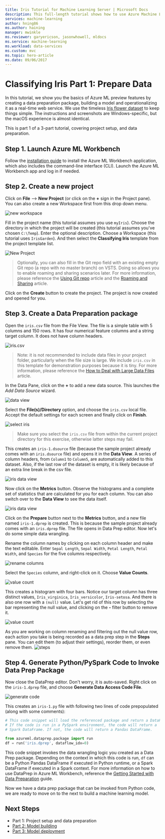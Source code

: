 ```yaml
---
title: Iris Tutorial for Machine Learning Server | Microsoft Docs
description: This full-length tutorial shows how to use Azure Machine Learning end-to-end. This is part 1 on data preparation.
services: machine-learning
author: hning86
ms.author: haining
manager: mwinkle
ms.reviewer: garyericson, jasonwhowell, mldocs
ms.service: machine-learning
ms.workload: data-services
ms.custom: mvc
ms.topic: hero-article
ms.date: 09/06/2017
---
```


# Classifying Iris Part 1: Prepare Data

In this tutorial, we show you the basics of Azure ML preview features by creating a data preparation package, building a model and operationalizing it as a real-time web service. We use the timeless [Iris flower dataset](https://en.wikipedia.org/wiki/Iris_flower_data_set) to keep things simple. The instructions and screenshots are Windows-specific, but the macOS experience is almost identical.

This is part 1 of a 3-part tutorial, covering project setup, and data preparation.

## Step 1. Launch Azure ML Workbench
Follow the [installation guide](quick-start-installation.md) to install the Azure ML Workbench application, which also includes the command-line interface (CLI). Launch the Azure ML Workbench app and log in if needed.

## Step 2. Create a new project
Click on **File** --> **New Project** (or click on the **+** sign in the Project pane). You can also create a new Workspace first from this drop down menu.

![new workspace](media/tutorial-classifying-iris/new_ws.png)

Fill in the project name (this tutorial assumes you use `myIris`). Choose the directory in which the project will be created (this tutorial assumes you've chosen `C:\Temp`). Enter the optional description. Choose a Workspace (this tutorial uses `IrisGarden`). And then select the **Classifying Iris** template from the project template list. 

![New Project](media/tutorial-classifying-iris/new_project.png)
>Optionally, you can also fill in the Git repo field with an existing empty Git repo (a repo with no master branch) on VSTS. Doing so allows you to enable roaming and sharing scenarios later. For more information, please reference the [Using Git repo](using-git-ml-project.md) article and the [Roaming and Sharing](collab.md) article.

Click on the **Create** button to create the project. The project is now created and opened for you.

## Step 3. Create a Data Preparation package
Open the `iris.csv` file from the File View. The file is a simple table with 5 columns and 150 rows. It has four numerical feature columns and a string target column. It does not have column headers.

![iris.csv](media/tutorial-classifying-iris/show_iris_csv.png)

>Note: it is not recommended to include data files in your project folder, particularly when the file size is large. We include `iris.csv` in this template for demonstration purposes because it is tiny. For more information, please reference the [How to Deal with Large Data Files](PersistChanges.md) article.

In the Data Pane, click on the **+** to add a new data source. This launches the _Add Data Source_ wizard. 

![data view](media/tutorial-classifying-iris/data_view.png)

Select the **File(s)/Directory** option, and choose the `iris.csv` local file. Accept the default settings for each screen and finally click on **Finish**. 

![select iris](media/tutorial-classifying-iris/select_iris_csv.png)

>Make sure you select the `iris.csv` file from within the current project directory for this exercise, otherwise latter steps may fail. 

This creates an `iris-1.dsource` file (because the sample project already comes with an `iris.dsource` file) and opens it in the **Data View**. A series of column headers, from `Column1` to `Column5`, are automatically added to this dataset. Also, if the last row of the dataset is empty, it is likely because of an extra line break in the csv file.

![iris data view](media/tutorial-classifying-iris/iris_data_view.png)

Now click on the **Metrics** button. Observe the histograms and a complete set of statistics that are calculated for you for each column. You can also switch over to the **Data View** to see the data itself. 

![iris data view](media/tutorial-classifying-iris/iris_metrics_view.png)

Click on the **Prepare** button next to the **Metrics** button, and a new file named `iris-1.dprep` is created. This is because the sample project already comes with an `iris.dprep` file. The file opens in Data Prep editor. Now let's do some simple data wrangling.

Rename the column names by clicking on each column header and make the text editable. Enter `Sepal Length`, `Sepal Width`, `Petal Length`, `Petal Width`, and `Species` for the five columns respectively.

![rename columns](media/tutorial-classifying-iris/rename_column.png)

Select the `Species` column, and right-click on it. Choose **Value Counts**. 

![value count](media/tutorial-classifying-iris/value_count.png)

This creates a histogram with four bars. Notice our target column has three distinct values, `Iris_virginica`, `Iris_versicolor`, `Iris-setosa`. And there is also one row with a `(null)` value. Let's get rid of this row by selecting the bar representing the null value, and clicking on the **-** filter button to remove it. 

![value count](media/tutorial-classifying-iris/filter_out.png)

As you are working on column renaming and filtering out the null value row, each action you take is being recorded as a data prep step in the **Steps** pane. You can edit them (to adjust their settings), reorder them, or even remove them.
![steps](media/tutorial-classifying-iris/steps.png)

## Step 4. Generate Python/PySpark Code to Invoke Data Prep Package

Now close the DataPrep editor. Don't worry, it is auto-saved. Right click on the `iris-1.dprep` file, and choose **Generate Data Access Code File**. 

![generate code](media/tutorial-classifying-iris/generate_code.png)

This creates an `iris-1.py` file with following two lines of code prepopulated (along with some comments):

```python
# This code snippet will load the referenced package and return a DataFrame.
# If the code is run in a PySpark environment, the code will return a
# Spark DataFrame. If not, the code will return a Pandas DataFrame.

from azureml.dataprep.package import run
df = run('iris.dprep', dataflow_idx=0)
```
This code snippet invokes the data wrangling logic you created as a Data Prep package. Depending on the context in which this code is run, `df` can be a Python Pandas DataFrame if executed in Python runtime, or a Spark DataFrame if executed in a Spark context. For more information on how to use DataPrep in Azure ML Workbench, reference the [Getting Started with Data Preparation](data-prep-getting-started.md) guide.

Now we have a data prep package that can be invoked from Python code, we are ready to move on to the next to build a machine learning model.

## Next Steps
- Part 1: Project setup and data preparation
- [Part 2: Model building](tutorial-classifying-iris-part-2.md)
- [Part 3: Model deployment](tutorial-classifying-iris-part-3.md)
